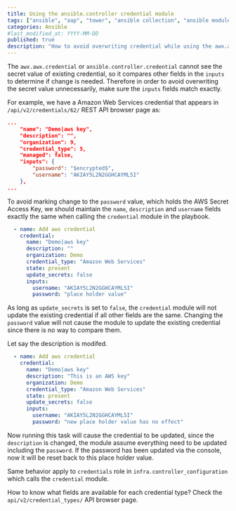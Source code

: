 ```yaml
---
title: Using the ansible.controller credential module
tags: ["ansible", "aap", "tower", "ansible collection", "ansible module" ]
categories: Ansible
#last_modified_at: YYYY-MM-DD
published: true
description: "How to avoid overwriting credential while using the awx.awx.credential or ansible.controller.credential module to manage credential in AAP"
---
```


The `awx.awx.credential` or `ansible.controller.credential` cannot see the secret value of existing credential, so it compares other fields in the `inputs` to determine if change is needed.  Therefore in order to avoid overwriting the secret value unnecessarily, make sure the `inputs` fields match exactly.

For example, we have a Amazon Web Services credential that appears in `/api/v2/credentials/62/` REST API browser page as:
```json
...
    "name": "Demo|aws key",
    "description": "",
    "organization": 9,
    "credential_type": 5,
    "managed": false,
    "inputs": {
        "password": "$encrypted$",
        "username": "AKIAY5L2N2GGHCAYML5I"
    },
...
```
To avoid marking change to the `password` value, which holds the AWS Secret Access Key, we should maintain the `name`, `description` and `username` fields exactly the same when calling the `credential` module in the playbook.
```yaml
  - name: Add aws credential
    credential:
      name: "Demo|aws key"
      description: ""
      organization: Demo
      credential_type: "Amazon Web Services"
      state: present
      update_secrets: false
      inputs:
        username: "AKIAY5L2N2GGHCAYML5I"
        password: "place holder value"
```
As long as `update_secrets` is set to `false`, the `credential` module will not update the existing credential if all other fields are the same.  Changing the `password` value will not cause the module to update the existing credential since there is no way to compare them.

Let say the description is modifed.
```yaml
  - name: Add aws credential
    credential:
      name: "Demo|aws key"
      description: "This is an AWS key"
      organization: Demo
      credential_type: "Amazon Web Services"
      state: present
      update_secrets: false
      inputs:
        username: "AKIAY5L2N2GGHCAYML5I"
        password: "new place holder value has no effect"
```
Now running this task will cause the credential to be updated, since the `description` is changed, the module assume everything need to be updated including the `password`.  If the password has been updated via the console, now it will be reset back to this place holder value.

Same behavior apply to `credentials` role in `infra.controller_configuration` which calls the `credential` module.

How to know what fields are available for each credential type?  Check the `api/v2/credential_types/` API browser page.
